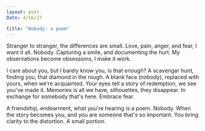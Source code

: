 ```yaml
---
layout: post
Date: 4/16/17

title: "Nobody: a poem"
---
```


Stranger to stranger, the differences are small. Love, pain, anger, and fear, I want it all. Nobody. Capturing a smile, and documenting the hurt. My observations become obsessions, I make it work.

I care about you, but I barely know you, is that enough? A scavenger hunt, finding you, that diamond in the rough. A blank face (nobody), replaced with yours, when we're acquainted. Your eyes tell a story of redemption, we see you've made it. Memories is all we have, silhouettes, they disappear. In exchange for somebody that's here. Embrace fear.

A friendship, endearment, what you're hearing is a poem. Nobody. When the story becomes you, and you are someone that's so important. You bring clarity to the distortion. A small portion.